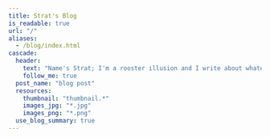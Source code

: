 ```yaml
---
title: Strat's Blog
is_readable: true
url: "/"
aliases:
  - /blog/index.html
cascade:
  header:
    text: "Name's Strat; I'm a rooster illusion and I write about whatever I feel like writing about."
    follow_me: true
  post_name: "blog post"
  resources:
    thumbnail: "thumbnail.*"
    images_jpg: "*.jpg"
    images_png: "*.png"
  use_blog_summary: true
---
```


